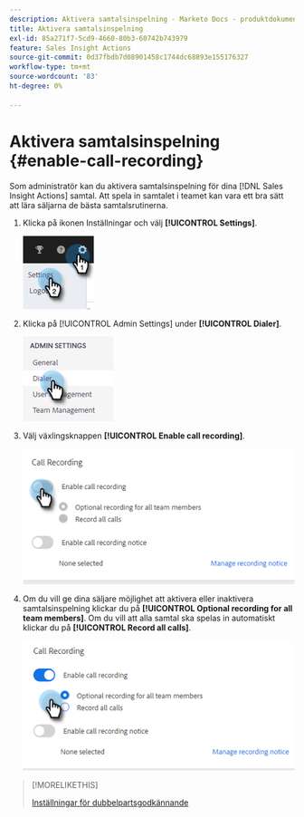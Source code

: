 ```yaml
---
description: Aktivera samtalsinspelning - Marketo Docs - produktdokumentation
title: Aktivera samtalsinspelning
exl-id: 85a271f7-5cd9-4660-80b3-60742b743979
feature: Sales Insight Actions
source-git-commit: 0d37fbdb7d08901458c1744dc68893e155176327
workflow-type: tm+mt
source-wordcount: '83'
ht-degree: 0%

---
```


# Aktivera samtalsinspelning {#enable-call-recording}

Som administratör kan du aktivera samtalsinspelning för dina [!DNL Sales Insight Actions] samtal. Att spela in samtalet i teamet kan vara ett bra sätt att lära säljarna de bästa samtalsrutinerna.

1. Klicka på ikonen Inställningar och välj **[!UICONTROL Settings]**.

   ![](assets/enable-call-recording-1.png)

1. Klicka på [!UICONTROL Admin Settings] under **[!UICONTROL Dialer]**.

   ![](assets/enable-call-recording-2.png)

1. Välj växlingsknappen **[!UICONTROL Enable call recording]**.

   ![](assets/enable-call-recording-3.png)

1. Om du vill ge dina säljare möjlighet att aktivera eller inaktivera samtalsinspelning klickar du på **[!UICONTROL Optional recording for all team members]**. Om du vill att alla samtal ska spelas in automatiskt klickar du på **[!UICONTROL Record all calls]**.

   ![](assets/enable-call-recording-4.png)

>[!MORELIKETHIS]
>
>[Inställningar för dubbelpartsgodkännande](/help/marketo/product-docs/marketo-sales-insight/actions/phone/two-party-consent-settings.md)
